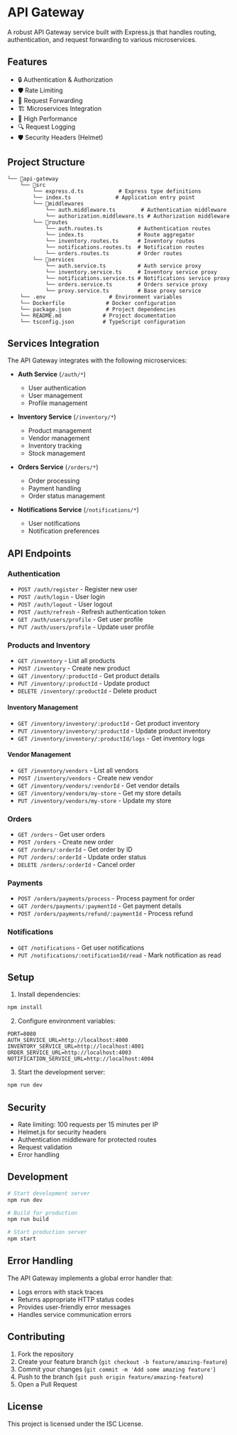 # API Gateway

A robust API Gateway service built with Express.js that handles routing, authentication, and request forwarding to various microservices.

## Features

- 🔒 Authentication & Authorization
- 🛡️ Rate Limiting
- 🔄 Request Forwarding
- 🏗️ Microservices Integration
- 🚀 High Performance
- 🔍 Request Logging
- 🛡️ Security Headers (Helmet)

## Project Structure

```
└── 📁api-gateway
    └── 📁src
        └── express.d.ts           # Express type definitions
        └── index.ts              # Application entry point
        └── 📁middlewares
            └── auth.middleware.ts        # Authentication middleware
            └── authorization.middleware.ts # Authorization middleware
        └── 📁routes
            └── auth.routes.ts           # Authentication routes
            └── index.ts                 # Route aggregator
            └── inventory.routes.ts      # Inventory routes
            └── notifications.routes.ts  # Notification routes
            └── orders.routes.ts         # Order routes
        └── 📁services
            └── auth.service.ts          # Auth service proxy
            └── inventory.service.ts     # Inventory service proxy
            └── notifications.service.ts # Notifications service proxy
            └── orders.service.ts        # Orders service proxy
            └── proxy.service.ts         # Base proxy service
    └── .env                    # Environment variables
    └── Dockerfile             # Docker configuration
    └── package.json           # Project dependencies
    └── README.md             # Project documentation
    └── tsconfig.json         # TypeScript configuration
```

## Services Integration

The API Gateway integrates with the following microservices:

- **Auth Service** (`/auth/*`)
  - User authentication
  - User management
  - Profile management

- **Inventory Service** (`/inventory/*`)
  - Product management
  - Vendor management
  - Inventory tracking
  - Stock management

- **Orders Service** (`/orders/*`)
  - Order processing
  - Payment handling
  - Order status management

- **Notifications Service** (`/notifications/*`)
  - User notifications
  - Notification preferences

## API Endpoints

### Authentication
- `POST /auth/register` - Register new user
- `POST /auth/login` - User login
- `POST /auth/logout` - User logout
- `POST /auth/refresh` - Refresh authentication token
- `GET /auth/users/profile` - Get user profile
- `PUT /auth/users/profile` - Update user profile

### Products and Inventory
- `GET /inventory` - List all products
- `POST /inventory` - Create new product
- `GET /inventory/:productId` - Get product details
- `PUT /inventory/:productId` - Update product
- `DELETE /inventory/:productId` - Delete product

#### Inventory Management
- `GET /inventory/inventory/:productId` - Get product inventory
- `PUT /inventory/inventory/:productId` - Update product inventory
- `GET /inventory/inventory/:productId/logs` - Get inventory logs

#### Vendor Management
- `GET /inventory/vendors` - List all vendors
- `POST /inventory/vendors` - Create new vendor
- `GET /inventory/vendors/:vendorId` - Get vendor details
- `GET /inventory/vendors/my-store` - Get my store details
- `PUT /inventory/vendors/my-store` - Update my store

### Orders
- `GET /orders` - Get user orders
- `POST /orders` - Create new order
- `GET /orders/:orderId` - Get order by ID
- `PUT /orders/:orderId` - Update order status
- `DELETE /orders/:orderId` - Cancel order

### Payments
- `POST /orders/payments/process` - Process payment for order
- `GET /orders/payments/:paymentId` - Get payment details
- `POST /orders/payments/refund/:paymentId` - Process refund

### Notifications
- `GET /notifications` - Get user notifications
- `PUT /notifications/:notificationId/read` - Mark notification as read

## Setup

1. Install dependencies:
```bash
npm install
```

2. Configure environment variables:
```env
PORT=8080
AUTH_SERVICE_URL=http://localhost:4000
INVENTORY_SERVICE_URL=http://localhost:4001
ORDER_SERVICE_URL=http://localhost:4003
NOTIFICATION_SERVICE_URL=http://localhost:4004
```

3. Start the development server:
```bash
npm run dev
```

## Security

- Rate limiting: 100 requests per 15 minutes per IP
- Helmet.js for security headers
- Authentication middleware for protected routes
- Request validation
- Error handling

## Development

```bash
# Start development server
npm run dev

# Build for production
npm run build

# Start production server
npm start
```

## Error Handling

The API Gateway implements a global error handler that:
- Logs errors with stack traces
- Returns appropriate HTTP status codes
- Provides user-friendly error messages
- Handles service communication errors

## Contributing

1. Fork the repository
2. Create your feature branch (`git checkout -b feature/amazing-feature`)
3. Commit your changes (`git commit -m 'Add some amazing feature'`)
4. Push to the branch (`git push origin feature/amazing-feature`)
5. Open a Pull Request

## License

This project is licensed under the ISC License. 